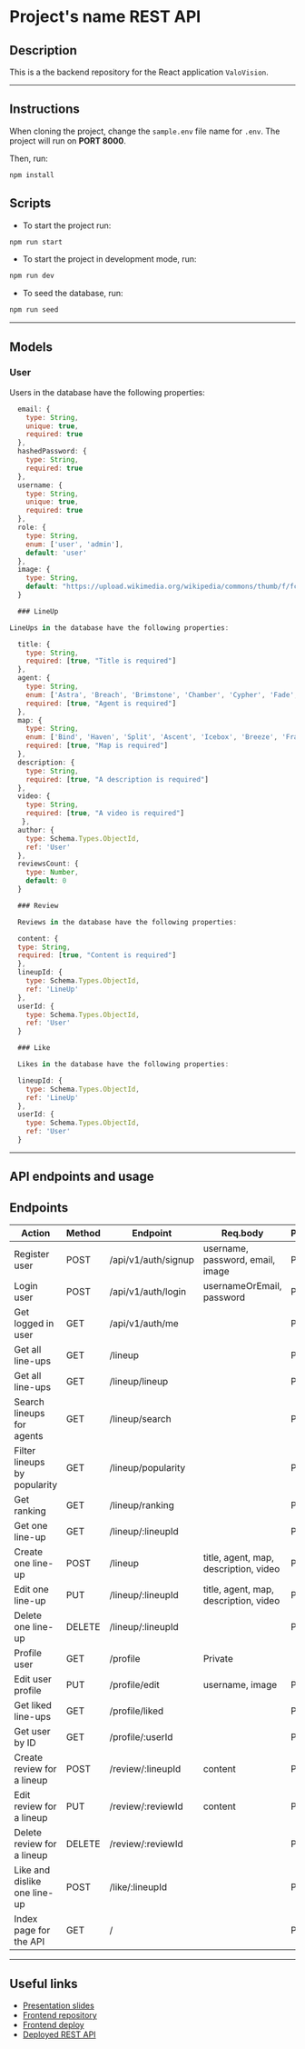 # Project's name REST API

## Description

This is a the backend repository for the React application `ValoVision`.

---

## Instructions

When cloning the project, change the <code>sample.env</code> file name for <code>.env</code>. The project will run on **PORT 8000**.

Then, run:

```bash
npm install
```

## Scripts

- To start the project run:

```bash
npm run start
```

- To start the project in development mode, run:

```bash
npm run dev
```

- To seed the database, run:

```bash
npm run seed
```

---

## Models

### User

Users in the database have the following properties:

```js
  email: {
    type: String,
    unique: true,
    required: true
  },
  hashedPassword: {
    type: String,
    required: true
  },
  username: {
    type: String,
    unique: true,
    required: true
  },
  role: {
    type: String,
    enum: ['user', 'admin'],
    default: 'user'
  },
  image: {
    type: String,
    default: "https://upload.wikimedia.org/wikipedia/commons/thumb/f/fc/Valorant_logo_-_pink_color_version.svg/1200px-Valorant_logo_-_pink_color_version.svg.png"
  }

  ### LineUp

LineUps in the database have the following properties:

  title: {
    type: String,
    required: [true, "Title is required"]
  },
  agent: {
    type: String,
    enum: ['Astra', 'Breach', 'Brimstone', 'Chamber', 'Cypher', 'Fade', 'Guekko', 'Harbor', 'Jett', 'KAY/O', 'Killjoy', 'Neon', 'Omen', 'Phoenix', 'Raze', 'Reyna', 'Sage', 'Skye', 'Sova', 'Viper', 'Yoru'],
    required: [true, "Agent is required"]
  },
  map: {
    type: String,
    enum: ['Bind', 'Haven', 'Split', 'Ascent', 'Icebox', 'Breeze', 'Fracture', 'Pearl', 'Lotus'],
    required: [true, "Map is required"]
  },
  description: {
    type: String,
    required: [true, "A description is required"]
  },
  video: {
    type: String,
    required: [true, "A video is required"]
   },
  author: {
    type: Schema.Types.ObjectId,
    ref: 'User'
  },
  reviewsCount: {
    type: Number,
    default: 0
  }

  ### Review

  Reviews in the database have the following properties:

  content: {
  type: String,
  required: [true, "Content is required"]
  },
  lineupId: {
    type: Schema.Types.ObjectId,
    ref: 'LineUp'
  },
  userId: {
    type: Schema.Types.ObjectId,
    ref: 'User'
  }

  ### Like

  Likes in the database have the following properties:

  lineupId: {
    type: Schema.Types.ObjectId,
    ref: 'LineUp'
  },
  userId: {
    type: Schema.Types.ObjectId,
    ref: 'User'
  }
```

---

## API endpoints and usage

## Endpoints

| Action                       | Method | Endpoint            | Req.body                              | Private/Public |
| ---------------------------- | ------ | ------------------- | ------------------------------------- | -------------- |
| Register user                | POST   | /api/v1/auth/signup | username, password, email, image      | Public         |
| Login user                   | POST   | /api/v1/auth/login  | usernameOrEmail, password             | Public         |
| Get logged in user           | GET    | /api/v1/auth/me     |                                       | Private        |
| Get all line-ups             | GET    | /lineup             |                                       | Private        |
| Get all line-ups             | GET    | /lineup/lineup      |                                       | Public         |
| Search lineups for agents    | GET    | /lineup/search      |                                       | Public         |
| Filter lineups by popularity | GET    | /lineup/popularity  |                                       | Public         |
| Get ranking                  | GET    | /lineup/ranking     |                                       | Public         |
| Get one line-up              | GET    | /lineup/:lineupId   |                                       | Private        |
| Create one line-up           | POST   | /lineup             | title, agent, map, description, video | Private        |
| Edit one line-up             | PUT    | /lineup/:lineupId   | title, agent, map, description, video | Private        |
| Delete one line-up           | DELETE | /lineup/:lineupId   |                                       | Private        |
| Profile user                 | GET    | /profile            | Private                               |
| Edit user profile            | PUT    | /profile/edit       | username, image                       | Private        |
| Get liked line-ups           | GET    | /profile/liked      |                                       | Private        |
| Get user by ID               | GET    | /profile/:userId    |                                       | Private        |
| Create review for a lineup   | POST   | /review/:lineupId   | content                               | Private        |
| Edit review for a lineup     | PUT    | /review/:reviewId   | content                               | Private        |
| Delete review for a lineup   | DELETE | /review/:reviewId   |                                       | Private        |
| Like and dislike one line-up | POST   | /like/:lineupId     |                                       | Private        |
| Index page for the API       | GET    | /                   |                                       | Public         |

---

## Useful links

- [Presentation slides](https://slides.com/marcbs/valovision)
- [Frontend repository](https://github.com/marcbertansuarez/frontend-template-m3)
- [Frontend deploy](https://valovision.netlify.app/)
- [Deployed REST API](https://valovision.fly.dev/)
